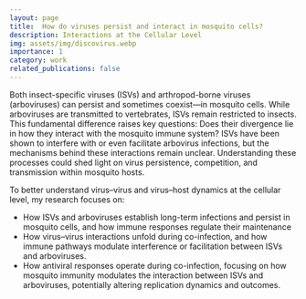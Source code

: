 ```yaml
---
layout: page
title:  How do viruses persist and interact in mosquito cells?
description: Interactions at the Cellular Level
img: assets/img/discovirus.webp
importance: 1
category: work
related_publications: false
---
```


Both insect-specific viruses (ISVs) and arthropod-borne viruses (arboviruses) can  persist and sometimes coexist—in mosquito cells. While arboviruses are transmitted to vertebrates, ISVs remain restricted to insects. This fundamental difference raises key questions: Does their divergence lie in how they interact with the mosquito immune system? ISVs have been shown to interfere with or even facilitate arbovirus infections, but the mechanisms behind these interactions remain unclear. Understanding these processes could shed light on virus persistence, competition, and transmission within mosquito hosts.

To better understand virus–virus and virus–host dynamics at the cellular level, my research focuses on:

- How ISVs and arboviruses establish long-term infections and persist in mosquito cells, and how immune responses regulate their maintenance
- How virus–virus interactions unfold during co-infection, and how immune pathways modulate interference or facilitation between ISVs and arboviruses.
- How antiviral responses operate during co-infection, focusing on how mosquito immunity modulates the interaction between ISVs and arboviruses, potentially altering replication dynamics and outcomes.
